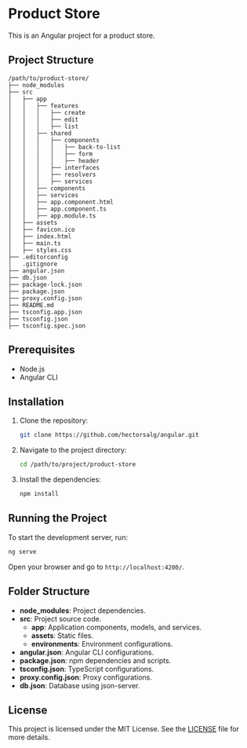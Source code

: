 # Product Store

This is an Angular project for a product store.

## Project Structure

```
/path/to/product-store/
├── node_modules
├── src
│   ├── app
│   │   ├── features
│   │   │   ├── create
│   │   │   ├── edit
│   │   │   ├── list
│   │   ├── shared
│   │   │   ├── components
│   │   │   │   ├── back-to-list
│   │   │   │   ├── form
│   │   │   │   ├── header
│   │   │   ├── interfaces
│   │   │   ├── resolvers
│   │   │   ├── services
│   │   ├── components
│   │   ├── services
│   │   ├── app.component.html
│   │   ├── app.component.ts
│   │   ├── app.module.ts
│   ├── assets
│   ├── favicon.ico
│   ├── index.html
│   ├── main.ts
│   ├── styles.css
├── .editorconfig
│   .gitignore
├── angular.json
├── db.json
├── package-lock.json
├── package.json
├── proxy.config.json
├── README.md
├── tsconfig.app.json
├── tsconfig.json
├── tsconfig.spec.json

```

## Prerequisites

- Node.js
- Angular CLI

## Installation

1. Clone the repository:
   ```bash
   git clone https://github.com/hectorsalg/angular.git
   ```
2. Navigate to the project directory:
   ```bash
   cd /path/to/project/product-store
   ```
3. Install the dependencies:
   ```bash
   npm install
   ```

## Running the Project

To start the development server, run:

```bash
ng serve
```

Open your browser and go to `http://localhost:4200/`.

## Folder Structure

- **node_modules**: Project dependencies.
- **src**: Project source code.
  - **app**: Application components, models, and services.
  - **assets**: Static files.
  - **environments**: Environment configurations.
- **angular.json**: Angular CLI configurations.
- **package.json**: npm dependencies and scripts.
- **tsconfig.json**: TypeScript configurations.
- **proxy.config.json**: Proxy configurations.
- **db.json**: Database using json-server.

## License

This project is licensed under the MIT License. See the [LICENSE](LICENSE) file for more details.
